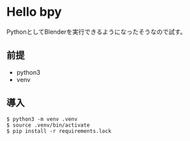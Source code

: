 # Hello bpy

PythonとしてBlenderを実行できるようになったそうなので試す。

## 前提
+ python3
+ venv


## 導入

```
$ python3 -m venv .venv
$ source .venv/bin/activate
$ pip install -r requirements.lock
```


